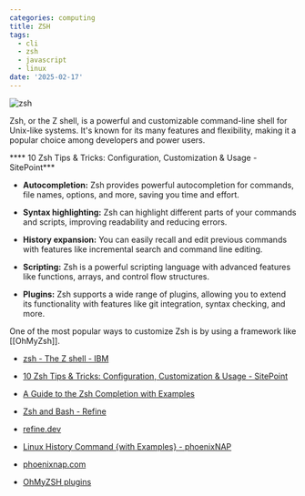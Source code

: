 ```yaml
---
categories: computing
title: ZSH
tags:
  - cli
  - zsh
  - javascript
  - linux
date: '2025-02-17'
---
```

![zsh](https://miro.medium.com/v2/resize:fit:1100/format:webp/1*dcFI6nEXItPJcfPgdloonw.png)

Zsh, or the Z shell, is a powerful and customizable command-line shell for Unix-like systems. It's known for its many features and flexibility, making it a popular choice among developers and power users.  

\*\*\*\* 10 Zsh Tips & Tricks: Configuration, Customization & Usage - SitePoint\*\*\*

*   **Autocompletion:** Zsh provides powerful autocompletion for commands, file names, options, and more, saving you time and effort.
    
*   **Syntax highlighting:** Zsh can highlight different parts of your commands and scripts, improving readability and reducing errors.
    
*   **History expansion:** You can easily recall and edit previous commands with features like incremental search and command line editing.
    
*   **Scripting:** Zsh is a powerful scripting language with advanced features like functions, arrays, and control flow structures.
    
*   **Plugins:** Zsh supports a wide range of plugins, allowing you to extend its functionality with features like git integration, syntax checking, and more.
    

One of the most popular ways to customize Zsh is by using a framework like \[\[OhMyZsh\]\].

*   [zsh - The Z shell - IBM](https://www.ibm.com/docs/en/zos/3.1.0?topic=descriptions-zsh-z-shell#:~:text=Description,a%20shell%20script%20command%20processor.)
    
*   [10 Zsh Tips & Tricks: Configuration, Customization & Usage - SitePoint](https://www.sitepoint.com/zsh-tips-tricks/#:~:text=zshrc%20to%20activate%20the%20plugins,zshrc%20file.)
    
*   [A Guide to the Zsh Completion with Examples](https://thevaluable.dev/zsh-completion-guide-examples/#:~:text=You%20can%20configure%20the%20Zsh,tune%20it%20following%20your%20craziest)
    
*   [Zsh and Bash - Refine](https://refine.dev/blog/zsh-vs-bash/#:~:text=Zsh%20provides%20support%20for%20syntax,script%20based%20on%20their%20syntax.)
    
*   [refine.dev](https://refine.dev/blog/zsh-vs-bash/#:~:text=Zsh%20provides%20support%20for%20syntax,script%20based%20on%20their%20syntax.)
    
*   [Linux History Command {with Examples} - phoenixNAP](https://phoenixnap.com/kb/linux-history-command)
    
*   [phoenixnap.com](https://phoenixnap.com/kb/linux-history-command)
    
*   [OhMyZSH plugins](https://github.com/ohmyzsh/ohmyzsh/tree/master/plugins)
